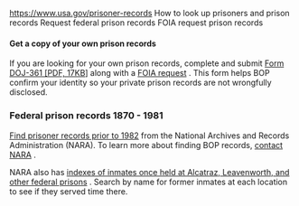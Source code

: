 

https://www.usa.gov/prisoner-records
How to look up prisoners and prison records
Request federal prison records
FOIA request prison records

#### Get a copy of your own prison records

If you are looking for your own prison records, complete and submit
[Form DOJ-361 [PDF, 17KB]](https://www.bop.gov/inmates/docs/certification_of_identity.pdf)
along with a
[FOIA request](https://www.bop.gov/foia/index.jsp#tabs-5)
. This form helps BOP confirm your identity so your private prison records are not wrongfully disclosed.

### Federal prison records 1870 - 1981

[Find prisoner records prior to 1982](https://www.archives.gov/research/guide-fed-records/groups/129.html)
from the National Archives and Records Administration (NARA). To learn more about finding BOP records,
[contact NARA](https://www.archives.gov/contact)
.

NARA also has
[indexes of inmates once held at Alcatraz, Leavenworth, and other federal prisons](https://www.archives.gov/research/prisons)
. Search by name for former inmates at each location to see if they served time there.
